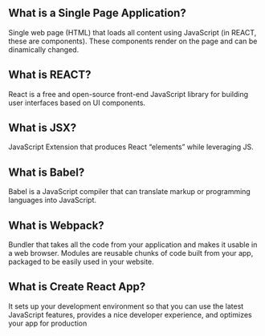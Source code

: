 ## What is a Single Page Application?
Single web page (HTML) that loads all content using JavaScript (in REACT, these are components). These components render on the page and can be dinamically changed.

## What is REACT?
React is a free and open-source front-end JavaScript library for building user interfaces based on UI components. 

## What is JSX?
JavaScript Extension that produces React “elements” while leveraging JS.

## What is Babel?
Babel is a JavaScript compiler that can translate markup or programming languages into JavaScript.

## What is Webpack?
 Bundler that takes all the code from your application and makes it usable in a web browser. Modules are reusable chunks of code built from your app, packaged to be easily used in your website.
 
## What is Create React App?
It sets up your development environment so that you can use the latest JavaScript features, provides a nice developer experience, and optimizes your app for production
